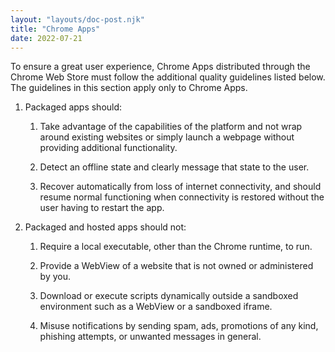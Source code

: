 ```yaml
---
layout: "layouts/doc-post.njk"
title: "Chrome Apps"
date: 2022-07-21
---
```


To ensure a great user experience, Chrome Apps distributed through the Chrome Web Store must follow
the additional quality guidelines listed below. The guidelines in this section apply only to Chrome
Apps.

1. Packaged apps should:

    1. Take advantage of the capabilities of the platform and not wrap around existing websites or
       simply launch a webpage without providing additional functionality.

    1. Detect an offline state and clearly message that state to the user.

    1. Recover automatically from loss of internet connectivity, and should resume normal
       functioning when connectivity is restored without the user having to restart the app.

1. Packaged and hosted apps should not:

    1. Require a local executable, other than the Chrome runtime, to run.

    1. Provide a WebView of a website that is not owned or administered by you.

    1. Download or execute scripts dynamically outside a sandboxed environment such as a WebView or
       a sandboxed iframe.

    1. Misuse notifications by sending spam, ads, promotions of any kind, phishing attempts, or
       unwanted messages in general.
